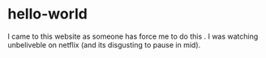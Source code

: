 # hello-world
I came to this website as someone has force me to do this .
I was watching unbeliveble on netflix (and its disgusting to pause in mid). 
